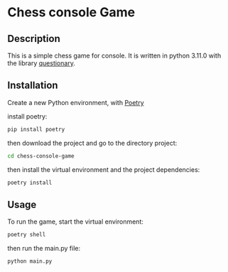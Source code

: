 
# Chess console Game

## Description

This is a simple chess game for console. It is written in python 3.11.0 with the library [questionary](https://questionary.readthedocs.io/en/stable/).

## Installation

Create a new Python environment, with [Poetry](https://python-poetry.org/)

install poetry:

```sh
pip install poetry
```

then download the project and go to the directory project:

```sh
cd chess-console-game
```

then install the virtual environment and the project dependencies:

```sh
poetry install
```

## Usage

To run the game, start the virtual environment:

```sh
poetry shell
```

then run the main.py file:

```sh
python main.py
```